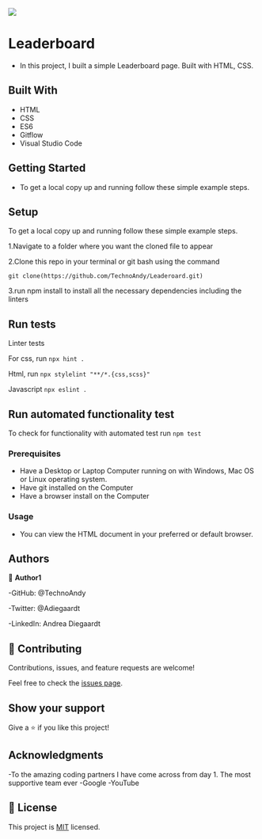 ![](https://img.shields.io/badge/Microverse-blueviolet)

# Leaderboard

- In this project, I built a simple Leaderboard page. Built with HTML, CSS.

## Built With

- HTML
- CSS
- ES6
- Gitflow
- Visual Studio Code

## Getting Started

- To get a local copy up and running follow these simple example steps.

## Setup
To get a local copy up and running follow these simple example steps.

1.Navigate to a folder where you want the cloned file to appear

2.Clone this repo in your terminal or git bash using the command

`git clone(https://github.com/TechnoAndy/Leaderoard.git)`

3.run npm install to install all the necessary dependencies including the linters

## Run tests
Linter tests 

For css, run `npx hint .`

Html, run `npx stylelint "**/*.{css,scss}"`

Javascript `npx eslint .`

## Run automated functionality test
To check for functionality with automated test run `npm test`
### Prerequisites
- Have a Desktop or Laptop Computer running on with Windows, Mac OS or Linux operating system.
- Have git installed on the Computer
- Have a browser install on the Computer
### Usage
- You can view the HTML document in your preferred or default browser.
## Authors

👤 **Author1**

-GitHub: @TechnoAndy

-Twitter: @Adiegaardt

-LinkedIn: Andrea Diegaardt

## 🤝 Contributing

Contributions, issues, and feature requests are welcome!

Feel free to check the [issues page](../../issues/).

## Show your support

Give a ⭐️ if you like this project!

## Acknowledgments

-To the amazing coding partners I have come across from day 1. The most supportive team ever
-Google
-YouTube

## 📝 License

This project is [MIT](./LICENSE.MD) licensed.
